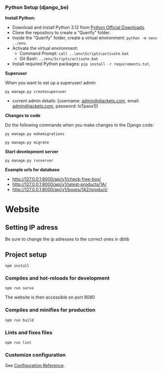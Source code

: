 ### Python Setup (django_be)
**Install Python:**

 - Download and install Python 3.12 from [Python Official Downloads](https://www.python.org/downloads/).
 - Clone the repository to create a "Querify" folder.
 - Inside the "Querify" folder, create a virtual environment: `python -m venv ../env`.
 - Activate the virtual environment:
   - Command Prompt: `call ..\env\Scripts\activate.bat`
   - Git Bash: `../env/Scripts/activate.bat`
 - Install required Python packages: `pip install -r requirements.txt`.

**Superuser**

When you want to set up a superuser/ admin
```
py manage.py createsuperuser
```
 - current admin details: [username: admin@djackets.com, email: admin@jackets.com, password: IoTpass1])

**Changes to code**

Do the following commands when you make changes to the Django code:

```
py manage.py makemigrations
```
```
py manage.py migrate
```


**Start development server**

```
py manage.py runserver
```


**Example urls for database**

 - http://127.0.0.1:8000/api/v1/check-free-box/
 - http://127.0.0.1:8000/api/v1/latest-products/1A/
 - http://127.0.0.1:8000/api/v1/boxes/1A2/product/


# Website

## Setting IP adress
Be sure to change the ip adresses to the correct ones in dblib

## Project setup
```
npm install
```

### Compiles and hot-reloads for development
```
npm run serve
```
The website is then accessible on port 8080


### Compiles and minifies for production
```
npm run build
```

### Lints and fixes files
```
npm run lint
```

### Customize configuration
See [Configuration Reference](https://cli.vuejs.org/config/).

